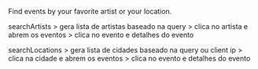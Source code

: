 Find events by your favorite artist or your location.

searchArtists > gera lista de artistas baseado na query > clica no artista e abrem os eventos > clica no evento e detalhes do evento

searchLocations > gera lista de cidades baseado na query ou client ip > clica na cidade e abrem os eventos > clica no evento e detalhes do evento
